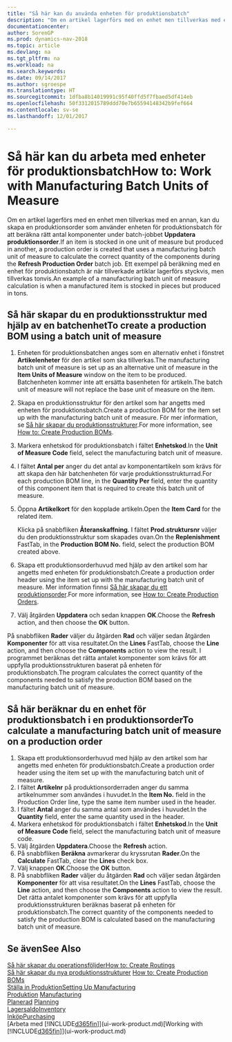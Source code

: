 ```yaml
---
title: "Så här kan du använda enheten för produktionsbatch"
description: "Om en artikel lagerförs med en enhet men tillverkas med en annan, måste produktionsordern använda en enhet för produktionsbatch för att beräkna rätt antal komponenter. Ett exempel på beräkning med en enhet för produktionsbatch är när tillverkade artiklar lagerförs styckvis, men tillverkas tonvis."
documentationcenter: 
author: SorenGP
ms.prod: dynamics-nav-2018
ms.topic: article
ms.devlang: na
ms.tgt_pltfrm: na
ms.workload: na
ms.search.keywords: 
ms.date: 09/14/2017
ms.author: sgroespe
ms.translationtype: HT
ms.sourcegitcommit: 1dfba8b14019991c95f40ffd5f7fbaed5df414eb
ms.openlocfilehash: 50f3312015789ddd70e7b65594148342b9fef664
ms.contentlocale: sv-se
ms.lasthandoff: 12/01/2017

---
```

# <a name="how-to-work-with-manufacturing-batch-units-of-measure"></a><span data-ttu-id="81221-104">Så här kan du arbeta med enheter för produktionsbatch</span><span class="sxs-lookup"><span data-stu-id="81221-104">How to: Work with Manufacturing Batch Units of Measure</span></span>
<span data-ttu-id="81221-105">Om en artikel lagerförs med en enhet men tillverkas med en annan, kan du skapa en produktionsorder som använder enheten för produktionsbatch för att beräkna rätt antal komponenter under batch-jobbet **Uppdatera produktionsorder**.</span><span class="sxs-lookup"><span data-stu-id="81221-105">If an item is stocked in one unit of measure but produced in another, a production order is created that uses a manufacturing batch unit of measure to calculate the correct quantity of the components during the **Refresh Production Order** batch job.</span></span> <span data-ttu-id="81221-106">Ett exempel på beräkning med en enhet för produktionsbatch är när tillverkade artiklar lagerförs styckvis, men tillverkas tonvis.</span><span class="sxs-lookup"><span data-stu-id="81221-106">An example of a manufacturing batch unit of measure calculation is when a manufactured item is stocked in pieces but produced in tons.</span></span>  

## <a name="to-create-a-production-bom-using-a-batch-unit-of-measure"></a><span data-ttu-id="81221-107">Så här skapar du en produktionsstruktur med hjälp av en batchenhet</span><span class="sxs-lookup"><span data-stu-id="81221-107">To create a production BOM using a batch unit of measure</span></span>  
1.  <span data-ttu-id="81221-108">Enheten för produktionsbatchen anges som en alternativ enhet i fönstret **Artikelenheter** för den artikel som ska tillverkas.</span><span class="sxs-lookup"><span data-stu-id="81221-108">The manufacturing batch unit of measure is set up as an alternative unit of measure in the **Item Units of Measure** window on the item to be produced.</span></span> <span data-ttu-id="81221-109">Batchenheten kommer inte att ersätta basenheten för artikeln.</span><span class="sxs-lookup"><span data-stu-id="81221-109">The batch unit of measure will not replace the base unit of measure on the item.</span></span>  
2.  <span data-ttu-id="81221-110">Skapa en produktionsstruktur för den artikel som har angetts med enheten för produktionsbatch.</span><span class="sxs-lookup"><span data-stu-id="81221-110">Create a production BOM for the item set up with the manufacturing batch unit of measure.</span></span> <span data-ttu-id="81221-111">För mer information, se [Så här skapar du produktionsstrukturer](production-how-to-create-production-boms.md).</span><span class="sxs-lookup"><span data-stu-id="81221-111">For more information, see [How to: Create Production BOMs](production-how-to-create-production-boms.md).</span></span>  
3.  <span data-ttu-id="81221-112">Markera enhetskod för produktionsbatch i fältet **Enhetskod**.</span><span class="sxs-lookup"><span data-stu-id="81221-112">In the **Unit of Measure Code** field, select the manufacturing batch unit of measure.</span></span>  
4.  <span data-ttu-id="81221-113">I fältet **Antal per** anger du det antal av komponentartikeln som krävs för att skapa den här batchenheten för varje produktionsstrukturrad.</span><span class="sxs-lookup"><span data-stu-id="81221-113">For each production BOM line, in the **Quantity Per** field, enter the quantity of this component item that is required to create this batch unit of measure.</span></span>  
5.  <span data-ttu-id="81221-114">Öppna **Artikelkort** för den kopplade artikeln.</span><span class="sxs-lookup"><span data-stu-id="81221-114">Open the **Item Card** for the related item.</span></span>  

    <span data-ttu-id="81221-115">Klicka på snabbfliken **Återanskaffning**. I fältet **Prod.struktursnr** väljer du den produktionsstruktur som skapades ovan.</span><span class="sxs-lookup"><span data-stu-id="81221-115">On the **Replenishment** FastTab, in the **Production BOM No.** field, select the production BOM created above.</span></span>  
6.  <span data-ttu-id="81221-116">Skapa ett produktionsorderhuvud med hjälp av den artikel som har angetts med enheten för produktionsbatch.</span><span class="sxs-lookup"><span data-stu-id="81221-116">Create a production order header using the item set up with the manufacturing batch unit of measure.</span></span> <span data-ttu-id="81221-117">Mer information finnsi [Så här skapar du ett produktionsorder](production-how-to-create-production-orders.md).</span><span class="sxs-lookup"><span data-stu-id="81221-117">For more information, see [How to: Create Production Orders](production-how-to-create-production-orders.md).</span></span>  
7.  <span data-ttu-id="81221-118">Välj åtgärden **Uppdatera** och sedan knappen **OK**.</span><span class="sxs-lookup"><span data-stu-id="81221-118">Choose the **Refresh** action, and then choose  the **OK** button.</span></span>  

<span data-ttu-id="81221-119">På snabbfliken **Rader** väljer du åtgärden **Rad** och väljer sedan åtgärden **Komponenter** för att visa resultatet.</span><span class="sxs-lookup"><span data-stu-id="81221-119">On the **Lines** FastTab, choose the **Line** action, and then choose the **Components** action to view the result.</span></span> <span data-ttu-id="81221-120">I programmet beräknas det rätta antalet komponenter som krävs för att uppfylla produktionsstrukturen baserat på enheten för produktionsbatch.</span><span class="sxs-lookup"><span data-stu-id="81221-120">The program calculates the correct quantity of the components needed to satisfy the production BOM based on the manufacturing batch unit of measure.</span></span>  

## <a name="to-calculate-a-manufacturing-batch-unit-of-measure-on-a-production-order"></a><span data-ttu-id="81221-121">Så här beräknar du en enhet för produktionsbatch i en produktionsorder</span><span class="sxs-lookup"><span data-stu-id="81221-121">To calculate a manufacturing batch unit of measure on a production order</span></span>  
1.  <span data-ttu-id="81221-122">Skapa ett produktionsorderhuvud med hjälp av den artikel som har angetts med enheten för produktionsbatch.</span><span class="sxs-lookup"><span data-stu-id="81221-122">Create a production order header using the item set up with the manufacturing batch unit of measure.</span></span>  
2.  <span data-ttu-id="81221-123">I fältet **Artikelnr** på produktionsorderraden anger du samma artikelnummer som användes i huvudet.</span><span class="sxs-lookup"><span data-stu-id="81221-123">In the **Item No.** field in the Production Order line, type the same item number used in the header.</span></span>  
3.  <span data-ttu-id="81221-124">I fältet **Antal** anger du samma antal som användes i huvudet.</span><span class="sxs-lookup"><span data-stu-id="81221-124">In the **Quantity** field, enter the same quantity used in the header.</span></span>  
4.  <span data-ttu-id="81221-125">Markera enhetskod för produktionsbatch i fältet **Enhetskod**.</span><span class="sxs-lookup"><span data-stu-id="81221-125">In the **Unit of Measure Code** field, select the manufacturing batch unit of measure code.</span></span>  
5.  <span data-ttu-id="81221-126">Välj åtgärden **Uppdatera**.</span><span class="sxs-lookup"><span data-stu-id="81221-126">Choose the **Refresh** action.</span></span>
6.  <span data-ttu-id="81221-127">På snabbfliken **Beräkna** avmarkerar du kryssrutan **Rader**.</span><span class="sxs-lookup"><span data-stu-id="81221-127">On the **Calculate** FastTab, clear the **Lines** check box.</span></span>  
7.  <span data-ttu-id="81221-128">Välj knappen **OK**.</span><span class="sxs-lookup"><span data-stu-id="81221-128">Choose the **OK** button.</span></span>  
8.  <span data-ttu-id="81221-129">På snabbfliken **Rader** väljer du åtgärden **Rad** och väljer sedan åtgärden **Komponenter** för att visa resultatet.</span><span class="sxs-lookup"><span data-stu-id="81221-129">On the **Lines** FastTab, choose the **Line** action, and then choose the **Components** action to view the result.</span></span> <span data-ttu-id="81221-130">Det rätta antalet komponenter som krävs för att uppfylla produktionsstrukturen beräknas baserat på enheten för produktionsbatch.</span><span class="sxs-lookup"><span data-stu-id="81221-130">The correct quantity of the components needed to satisfy the production BOM is calculated based on the manufacturing batch unit of measure.</span></span>  

## <a name="see-also"></a><span data-ttu-id="81221-131">Se även</span><span class="sxs-lookup"><span data-stu-id="81221-131">See Also</span></span>  
[<span data-ttu-id="81221-132">Så här skapar du operationsföljder</span><span class="sxs-lookup"><span data-stu-id="81221-132">How to: Create Routings</span></span>](production-how-to-create-routings.md)  
<span data-ttu-id="81221-133">[Så här skapar du nya produktionsstrukturer](production-how-to-create-production-boms.md)   </span><span class="sxs-lookup"><span data-stu-id="81221-133">[How to: Create Production BOMs](production-how-to-create-production-boms.md)   </span></span>  
[<span data-ttu-id="81221-134">Ställa in Produktion</span><span class="sxs-lookup"><span data-stu-id="81221-134">Setting Up Manufacturing</span></span>](production-configure-production-processes.md)  
<span data-ttu-id="81221-135">[Produktion](production-manage-manufacturing.md)  </span><span class="sxs-lookup"><span data-stu-id="81221-135">[Manufacturing](production-manage-manufacturing.md)  </span></span>  
<span data-ttu-id="81221-136">[Planerad](production-planning.md) </span><span class="sxs-lookup"><span data-stu-id="81221-136">[Planning](production-planning.md) </span></span>  
[<span data-ttu-id="81221-137">Lagersaldo</span><span class="sxs-lookup"><span data-stu-id="81221-137">Inventory</span></span>](inventory-manage-inventory.md)  
[<span data-ttu-id="81221-138">Inköp</span><span class="sxs-lookup"><span data-stu-id="81221-138">Purchasing</span></span>](purchasing-manage-purchasing.md)  
<span data-ttu-id="81221-139">[Arbeta med [!INCLUDE[d365fin](includes/d365fin_md.md)]](ui-work-product.md)</span><span class="sxs-lookup"><span data-stu-id="81221-139">[Working with [!INCLUDE[d365fin](includes/d365fin_md.md)]](ui-work-product.md)</span></span>  

